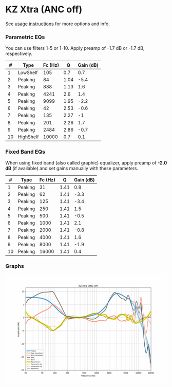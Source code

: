 # KZ Xtra (ANC off)
See [usage instructions](https://github.com/jaakkopasanen/AutoEq#usage) for more options and info.

### Parametric EQs
You can use filters 1-5 or 1-10. Apply preamp of -1.7 dB or -1.7 dB, respectively.

|   # | Type      |   Fc (Hz) |    Q |   Gain (dB) |
|-----|-----------|-----------|------|-------------|
|   1 | LowShelf  |       105 | 0.7  |         0.7 |
|   2 | Peaking   |        84 | 1.04 |        -5.4 |
|   3 | Peaking   |       888 | 1.13 |         1.6 |
|   4 | Peaking   |      4241 | 2.6  |         1.4 |
|   5 | Peaking   |      9099 | 1.95 |        -2.2 |
|   6 | Peaking   |        42 | 2.53 |        -0.6 |
|   7 | Peaking   |       135 | 2.27 |        -1   |
|   8 | Peaking   |       201 | 2.26 |         1.7 |
|   9 | Peaking   |      2484 | 2.86 |        -0.7 |
|  10 | HighShelf |     10000 | 0.7  |         0.1 |

### Fixed Band EQs
When using fixed band (also called graphic) equalizer, apply preamp of **-2.0 dB** (if available) and set gains manually with these parameters.

|   # | Type    |   Fc (Hz) |    Q |   Gain (dB) |
|-----|---------|-----------|------|-------------|
|   1 | Peaking |        31 | 1.41 |         0.8 |
|   2 | Peaking |        62 | 1.41 |        -3.3 |
|   3 | Peaking |       125 | 1.41 |        -3.4 |
|   4 | Peaking |       250 | 1.41 |         1.5 |
|   5 | Peaking |       500 | 1.41 |        -0.5 |
|   6 | Peaking |      1000 | 1.41 |         2.1 |
|   7 | Peaking |      2000 | 1.41 |        -0.8 |
|   8 | Peaking |      4000 | 1.41 |         1.6 |
|   9 | Peaking |      8000 | 1.41 |        -1.9 |
|  10 | Peaking |     16000 | 1.41 |         0.4 |

### Graphs
![](./KZ%20Xtra%20(ANC%20off).png)
